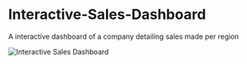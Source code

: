 # Interactive-Sales-Dashboard

A interactive dashboard of a company detailing sales made per region



![Interactive Sales Dashboard](https://user-images.githubusercontent.com/119361599/209365239-ec173009-a32f-485f-89a2-c5f1a6aaf336.png)
